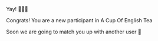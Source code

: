 Yay\! 💙💙💙

Congrats\! You are a new participant in A Cup Of English Tea

Soon we are going to match you up with another user 📨️